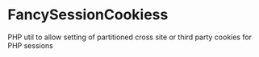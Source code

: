 # FancySessionCookiess
PHP util to allow setting of partitioned cross site or third party cookies for PHP sessions

